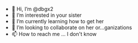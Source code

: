 - 👋 Hi, I’m @dbgx2
- 👀 I’m interested in your sister
- 🌱 I’m currently learning how to get her
- 💞️ I’m looking to collaborate on her or...ganizations
- 📫 How to reach me ... I don't know

<!---
dbgx2/dbgx2 is a ✨ special ✨ repository because its `README.md` (this file) appears on your GitHub profile.
You can click the Preview link to take a look at your changes.
--->
